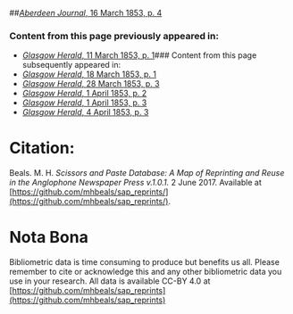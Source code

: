 ##[*Aberdeen Journal*, 16 March 1853, p. 4](https://mhbeals.github.io/sap_html/Aberdeen-Journal/Aberdeen-Journal-16-March-1853-p-4)

### Content from this page previously appeared in:
+ [*Glasgow Herald*, 11 March 1853, p. 1](https://mhbeals.github.io/sap_html/Glasgow-Herald/Glasgow-Herald-11-March-1853-p-1)### Content from this page subsequently appeared in:
+ [*Glasgow Herald*, 18 March 1853, p. 1](https://mhbeals.github.io/sap_html/Glasgow-Herald/Glasgow-Herald-18-March-1853-p-1)
+ [*Glasgow Herald*, 28 March 1853, p. 3](https://mhbeals.github.io/sap_html/Glasgow-Herald/Glasgow-Herald-28-March-1853-p-3)
+ [*Glasgow Herald*, 1 April 1853, p. 2](https://mhbeals.github.io/sap_html/Glasgow-Herald/Glasgow-Herald-1-April-1853-p-2)
+ [*Glasgow Herald*, 1 April 1853, p. 3](https://mhbeals.github.io/sap_html/Glasgow-Herald/Glasgow-Herald-1-April-1853-p-3)
+ [*Glasgow Herald*, 4 April 1853, p. 3](https://mhbeals.github.io/sap_html/Glasgow-Herald/Glasgow-Herald-4-April-1853-p-3)
                    
# Citation: 

Beals. M. H. *Scissors and Paste Database: A Map of Reprinting and Reuse in the Anglophone Newspaper Press v.1.0.1.* 2 June 2017. Available at [https://github.com/mhbeals/sap_reprints/](https://github.com/mhbeals/sap_reprints/). 
                    
# Nota Bona

Bibliometric data is time consuming to produce but benefits us all. Please remember to cite or acknowledge this and any other bibliometric data you use in your research. All data is available CC-BY 4.0 at [https://github.com/mhbeals/sap_reprints](https://github.com/mhbeals/sap_reprints)